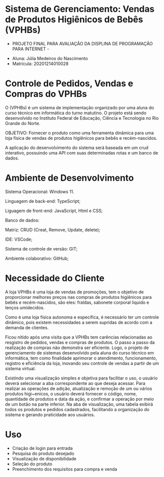 # Sistema de Gerenciamento: Vendas de Produtos Higiênicos de Bebês (VPHBs)

   - PROJETO FINAL PARA AVALIAÇÃO DA DISPLINA DE PROGRAMAÇÃO PARA INTERNET -

  * Aluna: Júlia Medeiros do Nascimento
  * Matrícula: 20201214010028

# Controle de Pedidos, Vendas e Compras do VPHBs

O (VPHBs) é um sistema de implementação organizado por uma aluna do curso técnico em informática do turno matutino. O projeto está sendo desenvolvido no Instituto Federal de Educação, Ciência e Tecnologia no Rio Grande do Norte. 

OBJETIVO: Fornecer o produto como uma ferramenta dinâmica para uma loja física de vendas de produtos higiênicos para bebês e recém-nascidos. 

A aplicação do desenvolvimento do sistema será baseada em um crud interativo, possuindo uma API com suas determinadas rotas e um banco de dados.

# Ambiente de Desenvolvimento 

Sistema Operacional: Windows 11.

Linguagem de back-end: TypeScript;

Liguagem de front-end: JavaScript, Html e CSS;

Banco de dados: 

Matriz: CRUD (Creat, Remove, Update, delete);

IDE: VSCode;

Sistema de controle de versão: GIT;

Ambiente colaborativo: GitHub;

# Necessidade do Cliente 

A loja VPHBs é uma loja de vendas de promoções, tem o objetivo de proporcionar melhores preços nas compras de produtos higiênicos para bebês e recém-nascidos, são eles: fraldas, sabonete corporal liquido e lenços umidecidos. 

Como é uma loja física autonoma e específica, é necessário ter um controle dinâmico, pois existem necessidades a serem supridas de acordo com a demanda de clientes.

Ficou nítido após uma visita que a VPHBs tem carências relacionadas ao resgistro de pedidos, vendas e compras de produtos. O passo a passo da realização de compras não demonstra ser eficiente. Logo, o projeto de gerenciamento de sistemas desenvolvido pela aluna do curso técnico em informática, tem como finalidade aprimorar o atendimento, funcionamento, registro e eficiência da loja, inovando seu controle de vendas a partir de um sistema virtual.

Existindo uma visualização simples e objetiva para facilitar o uso, o usuário deverá selecionar a aba correspondente ao que deseja acessar. Para realizar as operações de adição, atualização e remoção de um ou vários produtos higi~enicos, o usuário deverá fornecer o código, nome, quantidade de produtos e data da ação, e confirmar a operação por meio de um botão na parte inferior. Na aba de visualização, uma tabela exibirá todos os produtos e pedidos cadastrados, facilitando a organização do sistema e gerando praticidade aos usuários.

# Uso

* Criação de login para entrada
* Pesquisa do produto desejado
* Visualização de disponibilidade
* Seleção do produto
* Preenchimento dos requisitos para compra e venda
